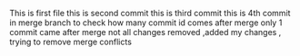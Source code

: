 This is first file 
this is second commit
this is third commit
this is 4th commit in merge branch to check how many commit id comes after  merge
only 1 commit came after merge not 
all changes removed ,added my changes , trying to remove merge conflicts
